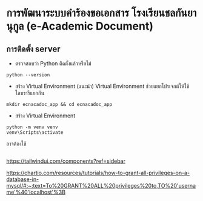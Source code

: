 # การพัฒนาระบบคำร้องขอเอกสาร โรงเรียนชลกันยานุกูล (e-Academic Document)


## การติดตั้ง server
* ตรวจสอบว่า Python ติดตั้งแล้วหรือไม่
```
python --version
```
* สร้าง Virtual Environment (แนะนำ)
Virtual Environment ช่วยแยกโปรเจกต์ให้ใช้ไลบรารีแยกกัน
```
mkdir ecnacadoc_app && cd ecnacadoc_app
```
* สร้าง Virtual Environment
```
python -m venv venv
venv\Scripts\activate

```
อาจต้องใช้
``` apt install python3.10-venv
```
https://tailwindui.com/components?ref=sidebar





https://chartio.com/resources/tutorials/how-to-grant-all-privileges-on-a-database-in-mysql/#:~:text=To%20GRANT%20ALL%20privileges%20to,TO%20'username'%40'localhost'%3B

